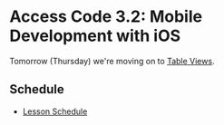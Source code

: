 # Access Code 3.2: Mobile Development with iOS

Tomorrow (Thursday) we're moving on to [Table Views](/lessons/2_2_tableview/).

## Schedule

- [Lesson Schedule](/schedule.md)
